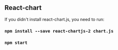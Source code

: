 
## React-chart

If you didn't install react-chart.js, you need to run:

### `npm install --save react-chartjs-2 chart.js`

### `npm start`

